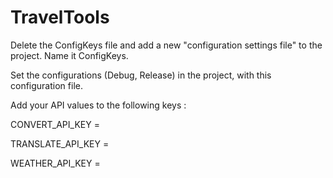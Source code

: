 # TravelTools

Delete the ConfigKeys file and add a new "configuration settings file" to the project.
Name it ConfigKeys.

Set the configurations (Debug, Release) in the project, with this configuration file.

Add your API values to the following keys :

CONVERT_API_KEY = 

TRANSLATE_API_KEY = 

WEATHER_API_KEY =
